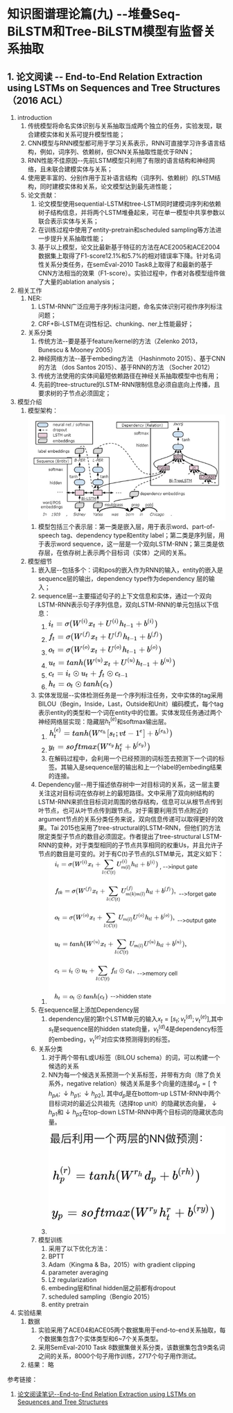 <h1>知识图谱理论篇(九) --堆叠Seq-BiLSTM和Tree-BiLSTM模型有监督关系抽取</h1>

<h2>1. 论文阅读 -- End-to-End Relation Extraction using LSTMs on Sequences and Tree Structures（2016 ACL）</h2>

1. introduction
    1. 传统模型将命名实体识别与关系抽取当成两个独立的任务，实验发现，联合建模实体和关系可提升模型性能；
    2. CNN模型与RNN模型都可用于学习关系表示，RNN可直接学习许多语言结构，例如，词序列、依赖树，但CNN关系抽取性能优于RNN；
    3. RNN性能不佳原因--先前LSTM模型只利用了有限的语言结构和神经网络，且未联合建模实体与关系；
    4. 使用更丰富的、分别作用于互补语言结构（词序列、依赖树）的LSTM结构，同时建模实体和关系，论文模型达到最先进性能；
    5. 论文贡献：
        1. 论文模型使用sequential-LSTM和tree-LSTM同时建模词序列和依赖树子结构信息，并将两个LSTM堆叠起来，可在单一模型中共享参数以联合表示实体与关系；
        2. 在训练过程中使用了entity-pretrain和scheduled sampling等方法进一步提升关系抽取性能；
        3. 基于以上模型，论文比最新基于特征的方法在ACE2005和ACE2004数据集上取得了F1-score12.1%和5.7%的相对错误率下降。针对名词性关系分类任务，在semEval-2010 Task8上取得了和最新的基于CNN方法相当的效果（F1-score）。实验过程中，作者对各模型组件做了大量的ablation analysis；
2. 相关工作
    1. NER:
        1. LSTM-RNN广泛应用于序列标注问题，命名实体识别可视作序列标注问题；
        2. CRF+Bi-LSTM在词性标记、chunking、ner上性能最好；
    2. 关系分类
        1. 传统方法--要是基于feature/kernel的方法（Zelenko 2013，Bunescu & Mooney 2005）
        2. 神经网络方法--基于embeding方法 （Hashinmoto 2015）、基于CNN的方法 （dos Santos 2015）、基于RNN的方法 （Socher 2012）
        3. 传统方法使用的实体间最短依赖路径在神经关系抽取模型中也有用；
        4. 先前的tree-structure的LSTM-RNN限制信息必须自底向上传播，且要求树的子节点必须固定；
3. 模型介绍
    1. 模型架构：![](media/15568948444479.jpg)
        1. 模型包括三个表示层：第一类是嵌入层，用于表示word、part-of-speech tag、dependency type和entity label；第二类是序列层，用于表示word sequence，这一层是一个双向LSTM-RNN；第三类是依存层，在依存树上表示两个目标词（实体）之间的关系。
    2. 模型细节
        1. 嵌入层--包括多个：词和pos的嵌入作为RNN的输入，entity的嵌入是sequence层的输出，dependency type作为dependency 层的输入；
        2. sequence层--主要描述句子的上下文信息和实体，通过一个双向LSTM-RNN表示句子序列信息，双向LSTM-RNN的单元包括以下信息：
            1. ![](media/15568950598076.jpg)
            2. ![](media/15568950773718.jpg)
            3. ![](media/15568950853461.jpg)
            4. ![](media/15568950938754.jpg)
            5. ![](media/15568951057945.jpg)
            6. ![](media/15568951248606.jpg)
        3. 实体发现层--实体检测任务是一个序列标注任务，文中实体的tag采用BILOU（Begin，Inside，Last，Outside和Unit）编码模式，每个tag表示entity的类型和一个词在entity中的位置。实体发现任务通过两个神经网络层实现：隐藏层$h_{t}^{(e)}$和softmax输出层。
            1. ![](media/15568952356273.jpg)
            2. ![](media/15568952463487.jpg)
            3. 在解码过程中，会利用一个已经预测的词标签去预测下一个词的标签。其输入是sequence层的输出和上一个label的embeding结果的连接。
        4. Dependency层--用于描述依存树中一对目标词的关系，这一层主要关注这对目标词在依存树上的最短路径。文中采用了双向树结构的LSTM-RNN来抓住目标词对周围的依存结构，信息可以从根节点传到叶节点，也可从叶节点传到跟节点。对于需要利用页节点附近的argument节点的关系分类任务来说，双向信息传递可以取得更好的效果。Tai 2015也采用了tree-structural的LSTM-RNN，但他们的方法限定类型子节点的数目必须固定。作者提出了tree-structural LSTM-RNN的变种，对于类型相同的子节点共享相同的权重Us，并且允许子节点的数目是可变的。对于有C(t)子节点的LSTM单元，其定义如下：
            1. ![](media/15568953374242.jpg)
        5. 在sequence层上添加Dependency层
            1. dependency层的第t个LSTM单元的输入$x_{t} = [s_{t};v_{t}^{(d)};v_{t}^{(e)}]$,其中$s_{t}$是sequence层的hidden state向量，$v_{t}^{(d)}4$是dependency标签的embeding，$v_{t}^{(e)}$对应实体预测得到的标签。
        6. 关系分类
            1. 对于两个带有L或U标签（BILOU schema）的词，可以构建一个候选的关系
            2. NN为每一个候选关系预测一个关系标签，并带有方向（除了负关系外，negative relation）候选关系是多个向量的连接$d_{p} = [\uparrow h_{pA};\downarrow h_{p1};\downarrow h_{p2}]$, 其中$d_{p}$是在bottom-up LSTM-RNN中两个目标词对的最近公共祖先（选择top unit）的隐藏状态向量，$\downarrow h_{p1}$和$\downarrow h_{p2}$在top-down LSTM-RNN中两个目标词的隐藏状态向量。
            3. ![](media/15568954903755.jpg)
        7. 模型训练
            1. 采用了以下优化方法：
            2. BPTT
            3. Adam（Kingma & Ba，2015）with gradient clipping
            4. parameter averaging
            5. L2 regularization
            6. embeding层和final hidden层之前都有dropout
            7. scheduled sampling（Bengio 2015）
            8. entity pretrain
4. 实验结果
    1. 数据
        1. 实验采用了ACE04和ACE05两个数据集用于end-to-end关系抽取，每个数据集包含7个实体类型和6~7个关系类型。
        2. 采用SemEval-2010 Task 8数据集做关系分类，该数据集包含9类名词之间的关系，8000个句子用作训练，2717个句子用作测试。
    2. 结果： 略

参考链接：
1. [论文阅读笔记--End-to-End Relation Extraction using LSTMs on Sequences and Tree Structures](https://zhuanlan.zhihu.com/p/26381714)
















